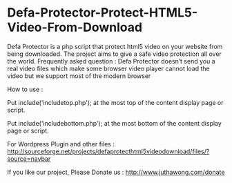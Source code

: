 # Defa-Protector-Protect-HTML5-Video-From-Download
Defa Protector is a php script that protect html5 video on your website from being downloaded.  The project aims to give a safe video protection all over the world.  Frequently asked question :  Defa Protector doesn’t send you a real video files which make some browser video player cannot load the video but we support most of the modern browser


How to use :

Put include('includetop.php'); at the most top of the content display page or script.

Put include('includebottom.php'); at the most bottom of the content display page or script.

For Wordpress Plugin and other files : http://sourceforge.net/projects/defaprotecthtml5videodownload/files/?source=navbar

If you like our project, Please Donate us : http://www.juthawong.com/donate 
